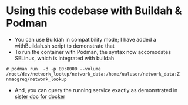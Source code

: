 # Using this codebase with Buildah & Podman 

* You can use Buildah in compatibility mode; I have added a withBuildah.sh script to demonstrate that
* To run the container with Podman, the syntax now accomodates SELinux, which is integrated with buildah

```
# podman run  -d -p 80:8000 --volume /root/dev/network_lookup/network_data:/home/ualuser/network_data:Z nmacgreg/network_lookup 
```
 
* And, you can query the running service exactly as demonstrated in [sister doc for docker](docker.md)
